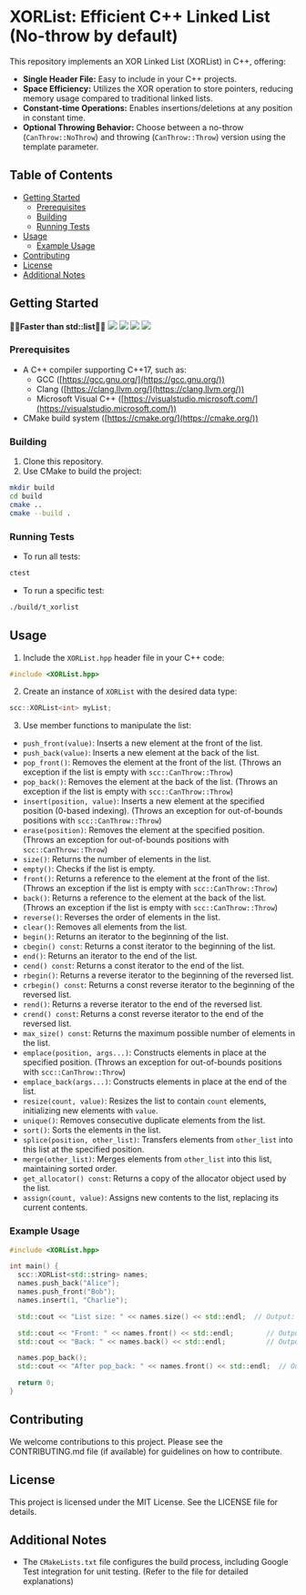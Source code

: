# XORList: Efficient C++ Linked List (No-throw by default)

This repository implements an XOR Linked List (XORList) in C++, offering:
- **Single Header File:** Easy to include in your C++ projects.
- **Space Efficiency:** Utilizes the XOR operation to store pointers, reducing memory usage compared to traditional linked lists.
- **Constant-time Operations:** Enables insertions/deletions at any position in constant time.
- **Optional Throwing Behavior:** Choose between a no-throw (`CanThrow::NoThrow`) and throwing (`CanThrow::Throw`) version using the template parameter.

## Table of Contents
- [Getting Started](#getting-started)
  - [Prerequisites](#prerequisites)
  - [Building](#building)
  - [Running Tests](#running-tests)
- [Usage](#usage)
  - [Example Usage](#example-usage)
- [Contributing](#contributing)
- [License](#license)
- [Additional Notes](#additional-notes)

## Getting Started
**🚀🚀Faster than std::list🚀🚀**
![](/benchmark/assets/benchmark_comparison.png)
![](/benchmark/assets/benchmark_iterators.png)
![](/benchmark/assets/benchmark_algorithm.png)
![](/benchmark/assets/benchmark_uniq_sort.png)

### Prerequisites

- A C++ compiler supporting C++17, such as:
  - GCC ([https://gcc.gnu.org/](https://gcc.gnu.org/))
  - Clang ([https://clang.llvm.org/](https://clang.llvm.org/))
  - Microsoft Visual C++ ([https://visualstudio.microsoft.com/](https://visualstudio.microsoft.com/))
- CMake build system ([https://cmake.org/](https://cmake.org/))

### Building

1. Clone this repository.
2. Use CMake to build the project:

```bash
mkdir build
cd build
cmake ..
cmake --build .
```

### Running Tests

- To run all tests:

```bash
ctest
```

- To run a specific test:

```bash
./build/t_xorlist
```

## Usage

1. Include the `XORList.hpp` header file in your C++ code:

```c++
#include <XORList.hpp>
```

2. Create an instance of `XORList` with the desired data type:

```c++
scc::XORList<int> myList;
```

3. Use member functions to manipulate the list:

- `push_front(value)`: Inserts a new element at the front of the list.
- `push_back(value)`: Inserts a new element at the back of the list.
- `pop_front()`: Removes the element at the front of the list. (Throws an exception if the list is empty with `scc::CanThrow::Throw`)
- `pop_back()`: Removes the element at the back of the list. (Throws an exception if the list is empty with `scc::CanThrow::Throw`)
- `insert(position, value)`: Inserts a new element at the specified position (0-based indexing). (Throws an exception for out-of-bounds positions with `scc::CanThrow::Throw`)
- `erase(position)`: Removes the element at the specified position. (Throws an exception for out-of-bounds positions with `scc::CanThrow::Throw`)
- `size()`: Returns the number of elements in the list.
- `empty()`: Checks if the list is empty.
- `front()`: Returns a reference to the element at the front of the list. (Throws an exception if the list is empty with `scc::CanThrow::Throw`)
- `back()`: Returns a reference to the element at the back of the list. (Throws an exception if the list is empty with `scc::CanThrow::Throw`)
- `reverse()`: Reverses the order of elements in the list.
- `clear()`: Removes all elements from the list.
- `begin()`: Returns an iterator to the beginning of the list.
- `cbegin() const`: Returns a const iterator to the beginning of the list.
- `end()`: Returns an iterator to the end of the list.
- `cend() const`: Returns a const iterator to the end of the list.
- `rbegin()`: Returns a reverse iterator to the beginning of the reversed list.
- `crbegin() const`: Returns a const reverse iterator to the beginning of the reversed list.
- `rend()`: Returns a reverse iterator to the end of the reversed list.
- `crend() const`: Returns a const reverse iterator to the end of the reversed list.
- `max_size() const`: Returns the maximum possible number of elements in the list.
- `emplace(position, args...)`: Constructs elements in place at the specified position. (Throws an exception for out-of-bounds positions with `scc::CanThrow::Throw`)
- `emplace_back(args...)`: Constructs elements in place at the end of the list.
- `resize(count, value)`: Resizes the list to contain `count` elements, initializing new elements with `value`.
- `unique()`: Removes consecutive duplicate elements from the list.
- `sort()`: Sorts the elements in the list.
- `splice(position, other_list)`: Transfers elements from `other_list` into this list at the specified position.
- `merge(other_list)`: Merges elements from `other_list` into this list, maintaining sorted order.
- `get_allocator() const`: Returns a copy of the allocator object used by the list.
- `assign(count, value)`: Assigns new contents to the list, replacing its current contents.

### Example Usage

```c++
#include <XORList.hpp>

int main() {
  scc::XORList<std::string> names;
  names.push_back("Alice");
  names.push_front("Bob");
  names.insert(1, "Charlie");

  std::cout << "List size: " << names.size() << std::endl;  // Output: List size: 3

  std::cout << "Front: " << names.front() << std::endl;        // Output: Front: Bob
  std::cout << "Back: " << names.back() << std::endl;          // Output: Back: Alice

  names.pop_back();
  std::cout << "After pop_back: " << names.front() << std::endl;  // Output: After pop_back: Bob

  return 0;
}
```

## Contributing

We welcome contributions to this project. Please see the CONTRIBUTING.md file (if available) for guidelines on how to contribute.

## License

This project is licensed under the MIT License. See the LICENSE file for details.

## Additional Notes

- The `CMakeLists.txt` file configures the build process, including Google Test integration for unit testing. (Refer to the file for detailed explanations)
